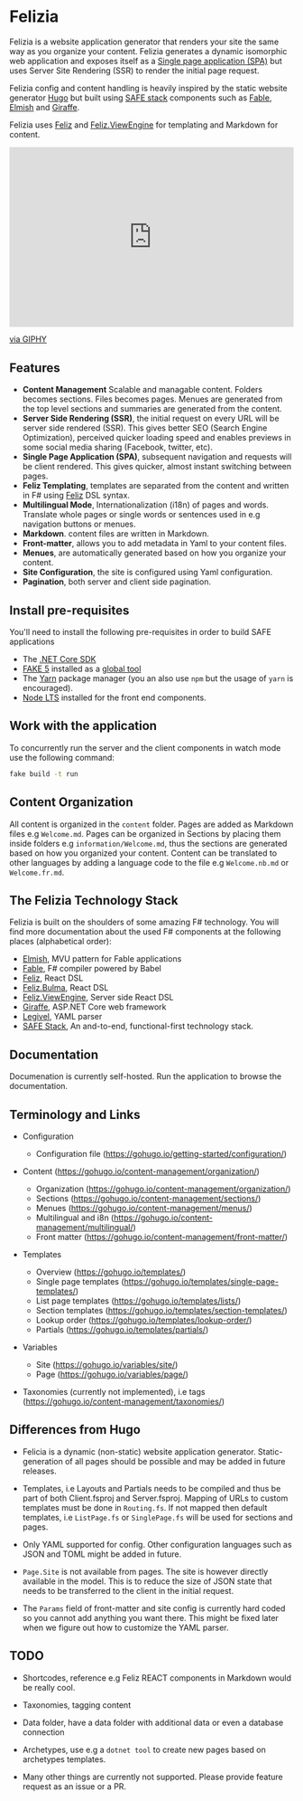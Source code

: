 # Felizia

Felizia is a website application generator that renders your site the same way as you organize your content. Felizia
generates a dynamic isomorphic web application and exposes itself as a [Single page application
(SPA)](https://en.wikipedia.org/wiki/Single-page_application) but uses Server Site Rendering (SSR) to render the initial
page request.

Felizia config and content handling is heavily inspired by the static website generator [Hugo](https://gohugo.io/) but
built using [SAFE stack](https://safe-stack.github.io/) components such as [Fable](https://fable.io), [Elmish](https://elmish.github.io/elmish/) and [Giraffe](https://github.com/giraffe-fsharp/Giraffe).

Felizia uses [Feliz](https://github.com/Zaid-Ajaj/Feliz) and
[Feliz.ViewEngine](https://github.com/dbrattli/Feliz.ViewEngine) for templating and Markdown for content.

<div style="width:100%;height:0;padding-bottom:63%;position:relative;"><iframe src="https://giphy.com/embed/daTk4bi02NxUeIflRy" width="100%" height="100%" style="position:absolute" frameBorder="0" class="giphy-embed" allowFullScreen></iframe></div><p><a href="https://giphy.com/gifs/feliz-fable-fsharp-daTk4bi02NxUeIflRy">via GIPHY</a></p>

## Features

- **Content Management** Scalable and managable content. Folders becomes sections. Files becomes pages. Menues are
  generated from the top level sections and summaries are generated from the content.
- **Server Side Rendering (SSR)**, the initial request on every URL will be server side rendered (SSR). This gives
  better SEO (Search Engine Optimization), perceived quicker loading speed and enables previews in some social media
  sharing (Facebook, twitter, etc).
- **Single Page Application (SPA)**, subsequent navigation and requests will be client rendered. This gives quicker,
  almost instant switching between pages.
- **Feliz Templating**, templates are separated from the content and written in F# using [Feliz](https://github.com/Zaid-Ajaj/Feliz) DSL syntax.
- **Multilingual Mode**, Internationalization (i18n) of pages and words. Translate whole pages or single words or
  sentences used in e.g navigation buttons or menues.
- **Markdown**. content files are written in Markdown.
- **Front-matter**, allows you to add metadata in Yaml to your content files.
- **Menues**, are automatically generated based on how you organize your content.
- **Site Configuration**, the site is configured using Yaml configuration.
- **Pagination**, both server and client side pagination.

## Install pre-requisites

You'll need to install the following pre-requisites in order to build SAFE applications

* The [.NET Core SDK](https://www.microsoft.com/net/download)
* [FAKE 5](https://fake.build/) installed as a [global tool](https://fake.build/fake-gettingstarted.html#Install-FAKE)
* The [Yarn](https://yarnpkg.com/lang/en/docs/install/) package manager (you an also use `npm` but the usage of `yarn`
  is encouraged).
* [Node LTS](https://nodejs.org/en/download/) installed for the front end components.

## Work with the application

To concurrently run the server and the client components in watch mode use the following command:

```bash
fake build -t run
```

## Content Organization

All content is organized in the `content` folder. Pages are added as Markdown files e.g `Welcome.md`. Pages can be
organized in Sections by placing them inside folders e.g `information/Welcome.md`, thus the sections are generated based
on how you organized your content. Content can be translated to other languages by adding a language code to the file
e.g `Welcome.nb.md` or `Welcome.fr.md`.

## The Felizia Technology Stack

Felizia is built on the shoulders of some amazing F# technology. You will find more documentation about the used F#
components at the following places (alphabetical order):

* [Elmish](https://elmish.github.io/elmish/), MVU pattern for Fable applications
* [Fable](https://fable.io/docs/), F# compiler powered by Babel
* [Feliz](https://github.com/Zaid-Ajaj/Feliz), React DSL
* [Feliz.Bulma](https://github.com/Dzoukr/Feliz.Bulma), React DSL
* [Feliz.ViewEngine](https://github.com/dbrattli/Feliz.ViewEngine), Server side React DSL
* [Giraffe](https://github.com/giraffe-fsharp/Giraffe/), ASP.NET Core web framework
* [Legivel](https://github.com/fjoppe/Legivel), YAML parser
* [SAFE Stack](https://safe-stack.github.io), An and-to-end, functional-first technology stack.

## Documentation

Documenation is currently self-hosted. Run the application to browse the documentation.

## Terminology and Links

- Configuration
  - Configuration file (https://gohugo.io/getting-started/configuration/)

- Content (https://gohugo.io/content-management/organization/)
  - Organization (https://gohugo.io/content-management/organization/)
  - Sections (https://gohugo.io/content-management/sections/)
  - Menues (https://gohugo.io/content-management/menus/)
  - Multilingual and i8n (https://gohugo.io/content-management/multilingual/)
  - Front matter (https://gohugo.io/content-management/front-matter/)

- Templates
  - Overview (https://gohugo.io/templates/)
  - Single page templates (https://gohugo.io/templates/single-page-templates/)
  - List page templates (https://gohugo.io/templates/lists/)
  - Section templates (https://gohugo.io/templates/section-templates/)
  - Lookup order  (https://gohugo.io/templates/lookup-order/)
  - Partials (https://gohugo.io/templates/partials/)

- Variables
  - Site (https://gohugo.io/variables/site/)
  - Page (https://gohugo.io/variables/page/)

- Taxonomies (currently not implemented), i.e tags (https://gohugo.io/content-management/taxonomies/)

## Differences from Hugo

- Felicia is a dynamic (non-static) website application generator. Static-generation of all pages should be possible and may be added in future releases.

- Templates, i.e Layouts and Partials needs to be compiled and thus be part of both Client.fsproj and Server.fsproj. Mapping of URLs to custom templates must be done in `Routing.fs`. If not mapped then default templates, i.e `ListPage.fs` or `SinglePage.fs` will be used for sections and pages.

- Only YAML supported for config. Other configuration languages such as JSON and TOML might be added in future.

- `Page.Site` is not available from pages. The site is however directly available in the model. This is to reduce the
  size of JSON state that needs to be transferred to the client in the initial request.

- The `Params` field of front-matter and site config is currently hard coded so you cannot add anything you want there. This might
  be fixed later when we figure out how to customize the YAML parser.

## TODO

- Shortcodes, reference e.g Feliz REACT components in Markdown would be really cool.

- Taxonomies, tagging content

- Data folder, have a data folder with additional data or even a database connection

- Archetypes, use e.g a `dotnet tool` to create new pages based on archetypes templates.

- Many other things are currently not supported. Please provide feature request as an issue or a PR.
